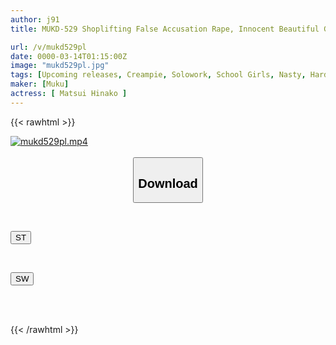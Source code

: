 ```yaml
---
author: j91
title: MUKD-529 Shoplifting False Accusation Rape, Innocent Beautiful Girl In Uniform, Threatened And Forced To Be Used As A Sex Slave And Creampied Until She Gets Pregnant, Hinako Matsui

url: /v/mukd529pl
date: 0000-03-14T01:15:00Z
image: "mukd529pl.jpg"
tags: [Upcoming releases, Creampie, Solowork, School Girls, Nasty, Hardcore, Squirting, (tag-censored), Deep Throating	]
maker: [Muku]
actress: [ Matsui Hinako ]
---
```



{{< rawhtml >}}

<div class="video" data-videoid="pending_link.html">
    <a href="javascript:;">
        <img src="/v/mukd529pl/mukd529pl.jpg" width="WIDTH" height="HEIGHT" alt="mukd529pl.mp4" loading="lazy">
    </a>
</div>

<script type="text/javascript" src="https://j91.asia/asset/on-demand-pend.js"></script>

<br>
  <link rel="stylesheet" href="https://j91.asia/asset/bs5.css">
  
  <center>
  <button class="btn btn-primary" type="button" data-bs-toggle="collapse" data-bs-target=".multi-collapse" aria-expanded="false" aria-controls="multiCollapseExample1 multiCollapseExample2"><h2>Download</h2></button></center>
</p>
<div class="row">
  <div class="col">
    <div class="collapse multi-collapse" id="multiCollapseExample1">
      <div class="card card-body">
	      	      <br>
<div class="buttons">  
<p><a href="https://j91.asia/pending_link.html" target="_blank"><button class="btn-hover color-3"><i class="fa fa-download"></i> ST</button></a></p></div>
    </div>
  </div>
</div>
  <div class="col">
    <div class="collapse multi-collapse" id="multiCollapseExample2">
      <div class="card card-body">
	      <br>
<div class="buttons">
<p><a href="https://j91.asia/pending_link.html" target="_blank"><button class="btn-hover color-2"><i class="fa fa-download"></i> SW</button></a></p></div>
<br><br>
      </div>
    </div>
  </div>
</div>

{{< /rawhtml >}}